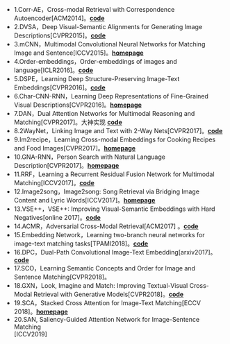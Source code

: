 <ul><li>1.Corr-AE，Cross-modal Retrieval with Correspondence Autoencoder[ACM2014]。<a href="https://github.com/FangxiangFeng/deepnet"><strong>code</strong></a></li>
<li>2.DVSA，Deep Visual-Semantic Alignments for Generating Image Descriptions[CVPR2015]。<a href="https://github.com/karpathy/neuraltalk2"><strong>code</strong></a></li>
<li>3.mCNN，Multimodal Convolutional Neural Networks for Matching Image and Sentence[ICCV2015]。<a href="http://mcnn.noahlab.com.hk/project.html"><strong>homepage</strong></a></li>
<li>4.Order-embeddings，Order-embeddings of images and language[ICLR2016]。<a href="https://github.com/ivendrov/order-embedding"><strong>code</strong></a></li>
<li>5.DSPE，Learning Deep Structure-Preserving Image-Text Embeddings[CVPR2016]。<a href="https://drive.google.com/file/d/0B_s0NuQ5DMW_LVd1VmNfTDBORGM/view"><strong>code</strong></a></li>
<li>6.Char-CNN-RNN，Learning Deep Representations of Fine-Grained Visual Descriptions[CVPR2016]。<a href="http://www.scottreed.info/"><strong>homepage</strong></a></li>
<li>7.DAN，Dual Attention Networks for Multimodal Reasoning and Matching[CVPR2017]。大神实现 <a href="https://github.com/kelelexu/pytorch-vqa-dan"><strong>code</strong></a></li>
<li>8.2WayNet，Linking Image and Text with 2-Way Nets[CVPR2017]。<a href="https://github.com/aviveise/2WayNet"><strong>code</strong></a></li>
<li>9.Im2recipe，Learning Cross-modal Embeddings for Cooking Recipes and Food Images[CVPR2017]。<a href="http://im2recipe.csail.mit.edu/"><strong>homepage</strong></a></li>
<li>10.GNA-RNN，Person Search with Natural Language Description[CVPR2017]。<a href="http://www.mit.edu/~lishuang/"><strong>homepage</strong></a></li>
<li>11.RRF，Learning a Recurrent Residual Fusion Network for Multimodal Matching[ICCV2017]。<a href="https://github.com/yuLiu24/RRF-Net"><strong>code</strong></a></li>
<li>12.Image2song，Image2song: Song Retrieval via Bridging Image Content and Lyric Words[ICCV2017]。<a href="https://dtaoo.github.io/"><strong>homepage</strong></a></li>
<li>13.VSE++，VSE++: Improving Visual-Semantic Embeddings with Hard Negatives[online 2017]。<a href="https://github.com/fartashf/vsepp"><strong>code</strong></a></li>
<li>14.ACMR，Adversarial Cross-Modal Retrieval[ACM2017] 。<a href="https://github.com/csbkwang/ACMR_demo"><strong>code</strong></a></li>
<li>15.Embedding Network，Learning two-branch neural networks for image-text matching tasks[TPAMI2018]。<a href="https://github.com/lwwang/Two_branch_network"><strong>code</strong></a></li>
<li>16.DPC，Dual-Path Convolutional Image-Text Embedding[arxiv2017]。<a href="https://github.com/layumi/Image-Text-Embedding"><strong>code</strong></a></li>
<li>17.SCO，Learning Semantic Concepts and Order for Image and Sentence Matching[CVPR2018]。</li>
<li>18.GXN，Look, Imagine and Match: Improving Textual-Visual Cross-Modal Retrieval with Generative Models[CVPR2018]。<a href="https://github.com/gujiuxiang/NLP_Practice.PyTorch/tree/master/cross_modal_retrieval"><strong>code</strong></a></li>
<li>19.SCA，Stacked Cross Attention for Image-Text Matching[ECCV 2018]。<a href="https://kuanghuei.github.io/"><strong>homepage</strong></a></li>
<li>20.SAN, Saliency-Guided Attention Network for Image-Sentence Matching<br> [ICCV2019]</li>
</ul>


